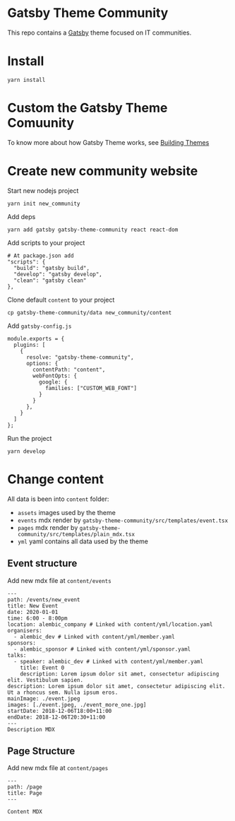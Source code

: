 # Gatsby Theme Community
This repo contains a [Gatsby](https://www.gatsbyjs.org/) theme focused on IT communities.

# Install
```
yarn install
```

# Custom the Gatsby Theme Comuunity
To know more about how Gatsby Theme works, see [Building Themes](https://www.gatsbyjs.org/docs/themes/building-themes/)

# Create new community website
Start new nodejs project
```
yarn init new_community
```

Add deps
```
yarn add gatsby gatsby-theme-community react react-dom
```

Add scripts to your project
```
# At package.json add
"scripts": {
  "build": "gatsby build",
  "develop": "gatsby develop",
  "clean": "gatsby clean"
},
```

Clone default `content` to your project
```
cp gatsby-theme-community/data new_community/content
```

Add `gatsby-config.js`
```
module.exports = {
  plugins: [
    {
      resolve: "gatsby-theme-community",
      options: {
        contentPath: "content",
        webFontOpts: {
          google: {
            families: ["CUSTOM_WEB_FONT"]
          }
        }
      },
    }
  ]
};

```

Run the project
```
yarn develop
```

# Change content
All data is been into `content` folder:
- `assets` images used by the theme
- `events` mdx render by `gatsby-theme-community/src/templates/event.tsx`
- `pages` mdx render by `gatsby-theme-community/src/templates/plain_mdx.tsx`
- `yml` yaml contains all data used by the theme

## Event structure
Add new mdx file at `content/events`
```
---
path: /events/new_event
title: New Event
date: 2020-01-01
time: 6:00 - 8:00pm
location: alembic_company # Linked with content/yml/location.yaml
organisers:
  - alembic_dev # Linked with content/yml/member.yaml
sponsors:
  - alembic_sponsor # Linked with content/yml/sponsor.yaml
talks:
  - speaker: alembic_dev # Linked with content/yml/member.yaml
    title: Event 0
    description: Lorem ipsum dolor sit amet, consectetur adipiscing elit. Vestibulum sapien.
description: Lorem ipsum dolor sit amet, consectetur adipiscing elit. Ut a rhoncus sem. Nulla ipsum eros.
mainImage: ./event.jpeg
images: [./event.jpeg, ./event_more_one.jpg]
startDate: 2018-12-06T18:00+11:00
endDate: 2018-12-06T20:30+11:00
---
Description MDX
```

## Page Structure
Add new mdx file at `content/pages`
```
---
path: /page
title: Page
---

Content MDX
```
